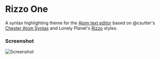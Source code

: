 # Rizzo One

A syntax highlighting theme for the [Atom text editor](https://atom.io/) based on @csutter's [Chester Atom Syntax](https://github.com/csutter/chester-atom-syntax) and Lonely Planet's [Rizzo](https://github.com/lonelyplanet/rizzo) styles.

### Screenshot

![Screenshot](https://dl.dropboxusercontent.com/u/960204/rizzo-one.png)
